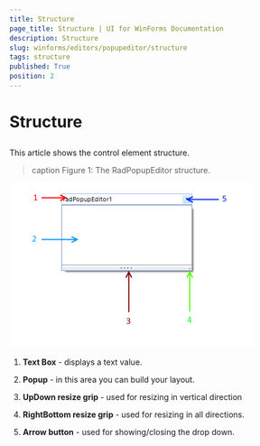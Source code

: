 ```yaml
---
title: Structure
page_title: Structure | UI for WinForms Documentation
description: Structure
slug: winforms/editors/popupeditor/structure
tags: structure
published: True
position: 2
---
```


# Structure



## 

This article shows the control element structure.
>caption Figure 1: The RadPopupEditor structure.

![editors-popupeditor-structure 001](images/editors-popupeditor-structure001.png)

1. __Text Box__ - displays a text value.
            

1. __Popup__ - in this area you can build your layout.
            

1. __UpDown resize grip__ - used for resizing in vertical direction
            

1. __RightBottom resize grip__ - used for resizing in all directions.
            

1. __Arrow button__ - used for showing/closing the drop down.
            
